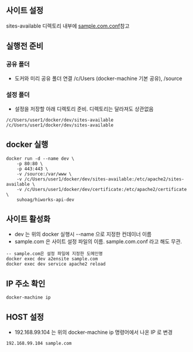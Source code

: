 ## 사이트 설정
sites-available 디렉토리 내부에 [sample.com.conf](https://github.com/suhoag/docker-hiworks-api-dev/blob/master/sites-available/sample.com.conf)참고

## 실행전 준비

### 공유 폴더
- 도커와 미리 공유 폴더 연결 /c/Users (docker-machine 기본 공유), /source

### 설정 폴더
- 설정을 저장할 아래 디렉토리 준비. 디렉토리는 달라져도 상관없음

```
/c/Users/user1/docker/dev/sites-available
/c/Users/user1/docker/dev/sites-available
```

## docker 실행
```
docker run -d --name dev \
    -p 80:80 \
    -p 443:443 \
    -v /source:/var/www \
    -v /c/Users/user1/docker/dev/sites-available:/etc/apache2/sites-available \
    -v /c/Users/user1/docker/dev/certificate:/etc/apache2/certificate \
    suhoag/hiworks-api-dev
```

## 사이트 활성화
- dev 는 위의 docker 실행시 --name 으로 지정한 컨데이너 이름
- sample.com 은 사이트 설정 파일의 이름. sample.com.conf 라고 해도 무관.

```
-- sample.com은 설정 파일에 지정한 도메인명
docker exec dev a2ensite sample.com
docker exec dev service apache2 reload 
```

## IP 주소 확인
```
docker-machine ip
```

## HOST 설정
- 192.168.99.104 는 위의 docker-machine ip 명령어에서 나온 IP 로 변경

```
192.168.99.104 sample.com
```